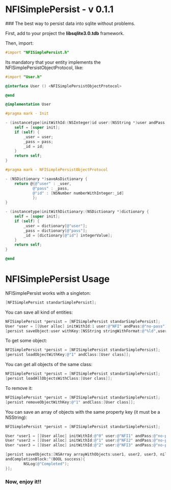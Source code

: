 # NFISimplePersist - v 0.1.1

### The best way to persist data into sqlite without problems.

First, add to your project the <strong>libsqlite3.0.tdb</strong> framework. 

Then, import:

```Objective-c
#import "NFISimplePersist.h"
```

Its mandatory that your entity implements the NFISimplePersistObjectProtocol, like:

```objective-c
#import "User.h"

@interface User () <NFISimplePersistObjectProtocol> 

@end

@implementation User

#pragma mark - Init

- (instancetype)initWithId:(NSInteger)id user:(NSString *)user andPass:(NSString *)pass {
    self = [super init];
    if (self) {
        _user = user;
        _pass = pass;
        _id = id;
    }
    return self;
}

#pragma mark - NFISimplePersistObjectProtocol

- (NSDictionary *)saveAsDictionary {
    return @{@"user" : _user,
            @"pass" : _pass,
            @"id" : [NSNumber numberWithInteger:_id]
            };
}

- (instancetype)initWithDictionary:(NSDictionary *)dictionary {
    self = [super init];
    if (self) {
        _user = dictionary[@"user"];
        _pass = dictionary[@"pass"];
        _id = [dictionary[@"id"] integerValue];
    }
    return self;
}

@end
```

# NFISimplePersist Usage

NFISimplePersist works with a singleton:

```Objective-c
[NFISimplePersist standarSimplePersist];
```

You can save all kind of entities:  

```objective-c
NFISimplePersist *persist = [NFISimplePersist standarSimplePersist];
User *user = [[User alloc] initWithId:1 user:@"NFI" andPass:@"no-pass"];
[persist saveObject:user withKey:[NSString stringWithFormat:@"%ld",user.id]];
```

To get some object:

```objective-c
NFISimplePersist *persist = [NFISimplePersist standarSimplePersist];
[persist loadObjectWithKey:@"1" andClass:[User class]];
```

You can get all objects of the same class:

```objective-c
NFISimplePersist *persist = [NFISimplePersist standarSimplePersist];
[persist loadAllObjectsWithClass:[User class]];
```

To remove it:

```objective-c
NFISimplePersist *persist = [NFISimplePersist standarSimplePersist];
[persist removeObjectWithKey:@"1" andClass:[User class]];
```

You can save an array of objects with the same property key (it must be a NSString):  

```objective-c
NFISimplePersist *persist = [NFISimplePersist standarSimplePersist];

User *user1 = [[User alloc] initWithId:@"0" user:@"NFI1" andPass:@"no-pass"];
User *user2 = [[User alloc] initWithId:@"1" user:@"NFI2" andPass:@"no-pass"];
User *user3 = [[User alloc] initWithId:@"2" user:@"NFI3" andPass:@"no-pass"];

[persist saveObjects:[NSArray arrayWithObjects:user1, user2, user3, nil] withKey:@"id" 
andCompletionBlock:^(BOOL success){
        NSLog(@"Completed");
}];
```


### Now, enjoy it!!